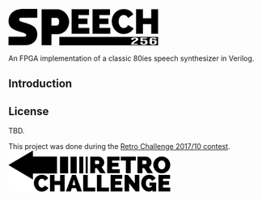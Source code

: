 ![Speech256](assets/logo_small.png)

An FPGA implementation of a classic 80ies speech synthesizer in Verilog.

## Introduction

## License
TBD.


This project was done during the [Retro Challenge 2017/10 contest](http://www.retrochallenge.org).
![Retrochallenge](assets/retrochallenge_logo.png)